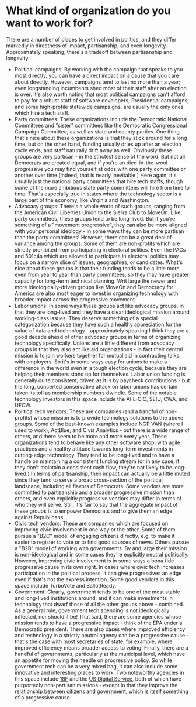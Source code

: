 # What kind of organization do you want to work for?



There are a number of places to get involved in politics, and they differ markedly in directness of impact, partisanship, and even longevity. Approximately speaking, there's a tradeoff between partisanship and longevity.

* Political campaigns: By working with the campaign that speaks to you most directly, you can have a direct impact on a cause that you care about directly. However, campaigns tend to last no more than a year; even longstanding incumbents shed most of their staff after an election is over. It's also worth noting that most political campaigns can't afford to pay for a robust staff of software developers; Presidential campaigns, and some high-profile statewide campaigns, are usually the only ones which hire a tech staff.
* Party committees: These organizations include the Democratic National Committees and "sister" committees like the Democratic Congressional Campaign Committee, as well as state and county parties. One thing that's nice about these organizations is that they stick around for a long time; but on the other hand, funding usually dries up after an election cycle ends, and staff naturally drift away as well. Obviously these groups are very partisan - in the strictest sense of the word. But not all Democrats are created equal, and if you're an died-in-the-wool progressive you may find yourself at odds with one party committee or another over time \(indeed, that is nearly inevitable.\) Here again, it's usually just the national party committees that hire tech staffs, though some of the more ambitious state party committees will hire from time to time. That's especially true in states where the technology sector is a large part of the economy, like Virginia and Washington.
* Advocacy groups: There's a whole world of such groups, ranging from the American Civil Liberties Union to the Sierra Club to MoveOn. Like party committees, these groups tend to be long-lived. But if you're something of a "movement progressive", they can also be more aligned with your personal ideology - in some ways they can be more partisan than the party committees! However, there can be a great deal of variance among the groups. Some of them are non-profits which are strictly prohibited from participating in electoral politics. Even the PACs and 501c4s which are allowed to participate in electoral politics may focus on a narrow slice of issues, geographies, or candidates. What's nice about these groups is that their funding tends to be a little more even from year to year than party committees, so they may have greater capacity for long-term technical planning. Writ large the newer and more ideologically-driven groups like MoveOn and Democracy for America are also most eager to invest in organizing technology with broader impact across the progressive movement.
* Labor unions: In some ways these groups act like advocacy groups, in that they are long-lived and they have a clear ideological mission around working-class issues. They deserve something of a special categorization because they have such a healthy appreciation for the value of data and technology - approximately speaking I think they are a good decade ahead of other advocacy groups in terms of organizing technology specifically. Unions are a little different from advocacy groups in that they also act like aid organizations - in fact their central mission is to join workers together for mutual aid in contracting talks with employers. So it's in some ways easy for unions to make a difference in the world even in a tough election cycle, because they are helping their members stand up for themselves. Labor union funding is generally quite consistent, driven as it is by paycheck contributions - but the long, concerted conservative attack on labor unions has certain taken its toll as membership numbers dwindle.  Some of the notable technology investors in this space include the AFL-CIO, SEIU, CWA, and UFCW.
* Political tech vendors: These are companies \(and a handful of non-profits\) whose mission is to provide technology solutions to the above groups. Some of the best-known examples include NGP VAN \(where I used to work\), ActBlue, and Civis Analytics - but there is a wide range of others, and there seem to be more and more every year. These organizations tend to behave like any other software shop, with agile practices and a healthy attitude towards long-term investments in cutting-edge technology. They tend to be long-lived and to have a handle on maintaining a consistent funding stream \(or in any case, if they don't maintain a consistent cash flow, they're not likely to be long-lived.\) In terms of partisanship, their impact can actually be a little muted since they tend to serve a broad cross-section of the political landscape, including all flavors of Democrats. Some vendors are more committed to partisanship and a broader progressive mission than others, and even explicitly progressive vendors may differ in terms of who they will serve. Still, it's fair to say that the aggregate impact of these groups is to empower Democrats and to give them an edge against Republicans.
* Civic tech vendors: These are companies which are focused on improving civic involvement in one way or the other. Some of them pursue a "B2C" model of engaging citizens directly, e.g. to make it easier to register to vote or to find good sources of news. Others pursue a "B2B" model of working with governments. By and large their mission is non-ideological and in some cases they're explicitly neutral politically. However, improving civic involvement is in some ways a bona fide progressive cause in its own right. In cases where civic tech increases participation in the political process, it can give progressives an edge even if that's not the express intention. Some good vendors in this space include TurboVote and BallotReady.
* Government: Clearly, government tends to be one of the most stable and long-lived institutions around, and it can make investments in technology that dwarf those of all the other groups above - combined. As a general rule, government tech spending is not ideologically inflected, nor should it be! That said, there are some agencies whose mission tends to have a progressive impact - think of the EPA under a Democratic president. There are also cases where improved efficiency and technology in a strictly neutral agency can be a progressive cause - that's the case with most secretaries of state, for example, where improved efficiency means broader access to voting. Finally, there are a handful of governments, particularly at the municipal level, which have an appetite for moving the needle on progressive policy. So while government tech can be a very mixed bag, it can also include some innovative and interesting places to work. Two noteworthy agencies in this space include [18F](https://18f.gsa.gov/) and the [US Digital Service](https://www.usds.gov/), both of which have purportedly non-partisan missions - except in that they improve the relationship between citizens and government, which is itself something of a progressive cause.

